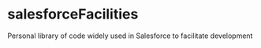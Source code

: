 # salesforceFacilities
Personal library of code widely used in Salesforce to facilitate development 
